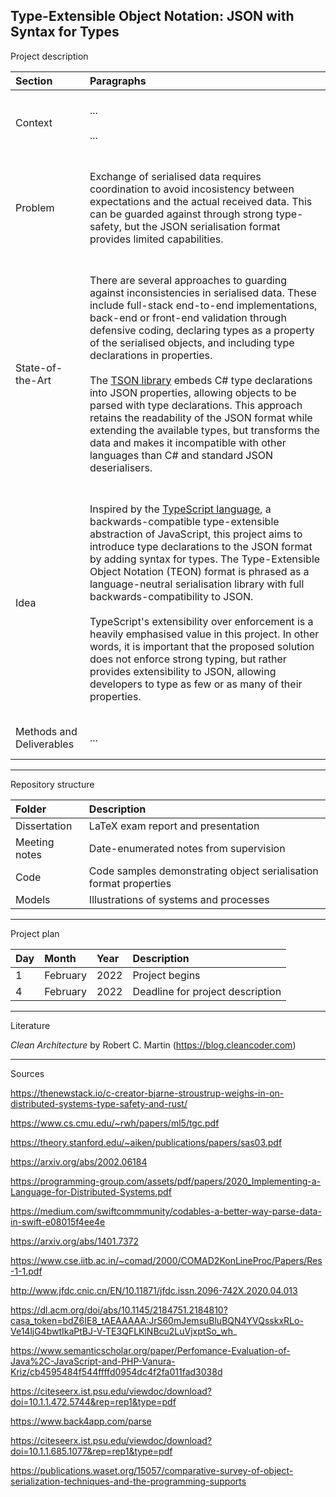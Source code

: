 ## Type-Extensible Object Notation: JSON with Syntax for Types

Project description

| Section          | Paragraphs |
| :--------------- | :--------- |
| Context          | <br> ... <br><br> ... <br><br> |
| Problem          | <br> Exchange of serialised data requires coordination to avoid incosistency between expectations and the actual received data. This can be guarded against through strong type-safety, but the JSON serialisation format provides limited capabilities. <br><br> |
| State-of-the-Art | <br> There are several approaches to guarding against inconsistencies in serialised data. These include full-stack end-to-end implementations, back-end or front-end validation through defensive coding, declaring types as a property of the serialised objects, and including type declarations in properties. <br><br> The [TSON library](https://github.com/miou-gh/tson) embeds C# type declarations into JSON properties, allowing objects to be parsed with type declarations. This approach retains the readability of the JSON format while extending the available types, but transforms the data and makes it incompatible with other languages than C# and standard JSON deserialisers. <br><br> |
| Idea             | <br> Inspired by the [TypeScript language](https://www.typescriptlang.org), a backwards-compatible type-extensible abstraction of JavaScript, this project aims to introduce type declarations to the JSON format by adding syntax for types. The Type-Extensible Object Notation (TEON) format is phrased as a language-neutral serialisation library with full backwards-compatibility to JSON. <br><br> TypeScript's extensibility over enforcement is a heavily emphasised value in this project. In other words, it is important that the proposed solution does not enforce strong typing, but rather provides extensibility to JSON, allowing developers to type as few or as many of their properties.<br><br> |
| Methods and Deliverables | <br> ... <br><br> |

----------

Repository structure

| Folder        | Description                                                       |
| :------------ | :---------------------------------------------------------------- |
| Dissertation  | LaTeX exam report and presentation                                |
| Meeting notes | Date-enumerated notes from supervision                            |
| Code          | Code samples demonstrating object serialisation format properties |
| Models        | Illustrations of systems and processes                            |

----------

Project plan

| Day | Month    | Year | Description                      |
| :-- | :------- | :--- | :------------------------------- |
| 1   | February | 2022 | Project begins                   |
| 4   | February | 2022 | Deadline for project description |

----------

Literature

*Clean Architecture* by Robert C. Martin (https://blog.cleancoder.com)

----------

Sources

https://thenewstack.io/c-creator-bjarne-stroustrup-weighs-in-on-distributed-systems-type-safety-and-rust/

https://www.cs.cmu.edu/~rwh/papers/ml5/tgc.pdf

https://theory.stanford.edu/~aiken/publications/papers/sas03.pdf

https://arxiv.org/abs/2002.06184

https://programming-group.com/assets/pdf/papers/2020_Implementing-a-Language-for-Distributed-Systems.pdf

https://medium.com/swiftcommmunity/codables-a-better-way-parse-data-in-swift-e08015f4ee4e

https://arxiv.org/abs/1401.7372

https://www.cse.iitb.ac.in/~comad/2000/COMAD2KonLineProc/Papers/Res-1-1.pdf

http://www.jfdc.cnic.cn/EN/10.11871/jfdc.issn.2096-742X.2020.04.013

https://dl.acm.org/doi/abs/10.1145/2184751.2184810?casa_token=bdZ6IE8_tAEAAAAA:JrS60mJemsuBluBQN4YVQsskxRLo-Ve14ljG4bwtIkaPtBJ-V-TE3QFLKlNBcu2LuVjxptSo_wh_

https://www.semanticscholar.org/paper/Perfomance-Evaluation-of-Java%2C-JavaScript-and-PHP-Vanura-Kriz/cb4595484f544ffffd0954dc4f2fa011fad3038d

https://citeseerx.ist.psu.edu/viewdoc/download?doi=10.1.1.472.5744&rep=rep1&type=pdf

https://www.back4app.com/parse

https://citeseerx.ist.psu.edu/viewdoc/download?doi=10.1.1.685.1077&rep=rep1&type=pdf

https://publications.waset.org/15057/comparative-survey-of-object-serialization-techniques-and-the-programming-supports
